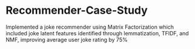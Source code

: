 # Recommender-Case-Study
Implemented a joke recommender using Matrix Factorization which included joke latent features
identified through lemmatization, TFIDF, and NMF, improving average user joke rating by 75%
